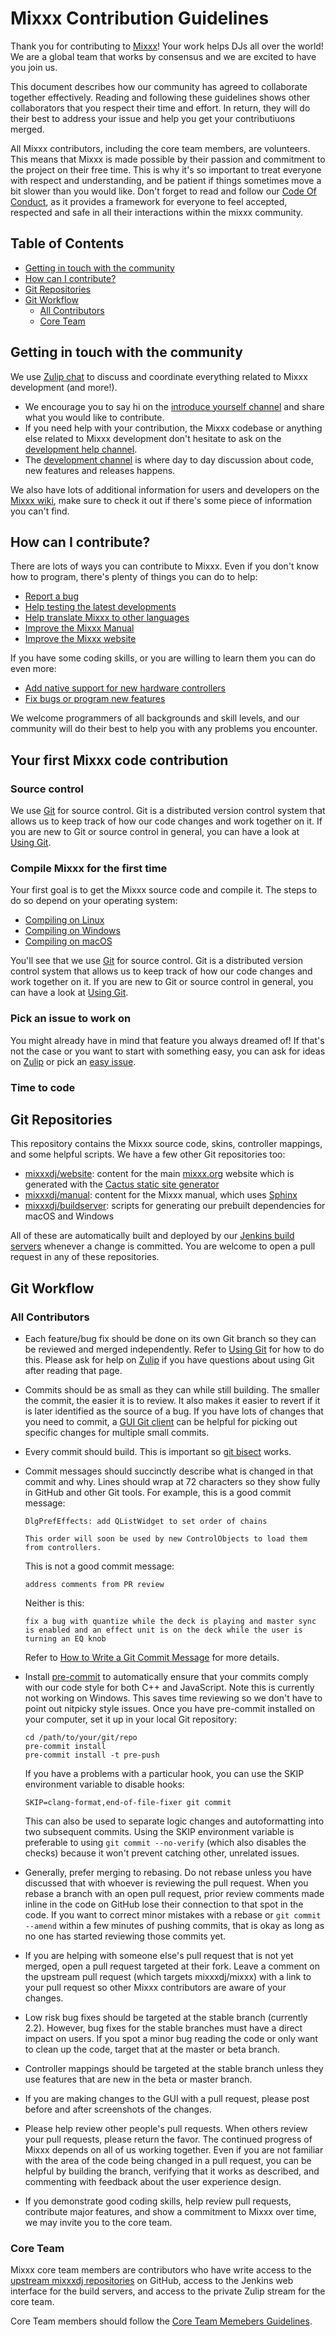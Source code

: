 # Mixxx Contribution Guidelines #
Thank you for contributing to [Mixxx](https://mixxx.org/)! Your work helps DJs all over the world! We are a global team that works by consensus and we are excited to have you join us.

This document describes how our community has agreed to collaborate together effectively. Reading and following these guidelines shows other collaborators that you respect their time and effort. In return, they will do their best to address your issue and help you get your contributiuons merged.

All Mixxx contributors, including the core team members, are volunteers. This means that Mixxx is made possible by their passion and commitment to the project on their free time. This is why it's so important to treat everyone with respect and understanding, and be patient if things sometimes move a bit slower than you would like. Don't forget to read and follow our [Code Of Conduct](https://github.com/mixxxdj/mixxx/blob/master/CODE_OF_CONDUCT.md), as it provides a framework for everyone to feel accepted, respected and safe in all their interactions within the mixxx community.

## Table of Contents ##
- [Getting in touch with the community](#getting-in-touch-with-the-community)
- [How can I contribute?](#how-can-i-contribute)
- [Git Repositories](#Git-Repositories)
- [Git Workflow](#Git-Workflow)
   - [All Contributors](#All-Contributors)
   - [Core Team](#Core-Team)

## Getting in touch with the community ##

We use [Zulip chat](https://mixxx.zulipchat.com/) to discuss and coordinate everything related to Mixxx development (and more!).

- We encourage you to say hi on the [introduce yourself channel](https://mixxx.zulipchat.com/#narrow/stream/109123-introduce-yourself) and share what you would like to contribute.
- If you need help with your contribution, the Mixxx codebase or anything else related to Mixxx development don't hesitate to ask on the [development help channel](https://mixxx.zulipchat.com/#narrow/stream/247620-development-help).
- The [development channel](https://mixxx.zulipchat.com/#narrow/stream/109171-development) is where day to day discussion about code, new features and releases happens.

We also have lots of additional information for users and developers on the [Mixxx wiki](https://github.com/mixxxdj/mixxx/wiki), make sure to check it out if there's some piece of information you can't find.

## How can I contribute? ##

There are lots of ways you can contribute to Mixxx. Even if you don't know how to program, there's plenty of things you can do to help:

 - [Report a bug](https://github.com/mixxxdj/mixxx/wiki/Reporting%20bugs)
 - [Help testing the latest developments](https://github.com/mixxxdj/mixxx/wiki/Testing)
 - [Help translate Mixxx to other languages](https://github.com/mixxxdj/mixxx/wiki/Internationalization)
 - [Improve the Mixxx Manual](https://github.com/mixxxdj/manual#readme)
 - [Improve the Mixxx website](https://github.com/mixxxdj/website)

If you have some coding skills, or you are willing to learn them you can do even more:

 - [Add native support for new hardware controllers](https://github.com/mixxxdj/mixxx/wiki/Contributing%20mappings)
 - [Fix bugs or program new features](#Your-first-Mixxx-code-contribution)

We welcome programmers of all backgrounds and skill levels, and our community will do their best to help you with any problems you encounter.

## Your first Mixxx code contribution ##
### Source control ###
We use [Git](https://git-scm.com/) for source control. Git is a distributed version control system that allows us to keep track of how our code changes and work together on it. If you are new to Git or source control in general, you can have a look at [Using Git](https://github.com/mixxxdj/mixxx/wiki/Using%20Git).

### Compile Mixxx for the first time ###
Your first goal is to get the Mixxx source code and compile it. The steps to do so depend on your operating system:
- [Compiling on Linux](https://github.com/mixxxdj/mixxx/wiki/Compiling%20on%20Linux)
- [Compiling on Windows](https://github.com/mixxxdj/mixxx/wiki/Compiling%20on%20Windows)
- [Compiling on macOS](https://github.com/mixxxdj/mixxx/wiki/Compiling%20on%20macOS)

You'll see that we use [Git](https://git-scm.com/) for source control. Git is a distributed version control system that allows us to keep track of how our code changes and work together on it. If you are new to Git or source control in general, you can have a look at [Using Git](https://github.com/mixxxdj/mixxx/wiki/Using%20Git).

### Pick an issue to work on ###
You might already have in mind that feature you always dreamed of! If that's not the case or you want to start with something easy, you can ask for ideas on [Zulip](https://mixxx.zulipchat.com/#narrow/stream/247620-development-help) or pick an [easy issue](https://bugs.launchpad.net/mixxx/+bugs?field.tag=easy).

### Time to code ###

## Git Repositories ##
This repository contains the Mixxx source code, skins, controller mappings, and some helpful scripts. We have a few other Git repositories too:
* [mixxxdj/website](https://github.com/mixxxdj/website): content for the main [mixxx.org](https://mixxx.org/) website which is generated with the [Cactus static site generator](https://github.com/eudicots/Cactus)
* [mixxxdj/manual](https://github.com/mixxxdj/manual): content for the Mixxx manual, which uses [Sphinx](https://www.sphinx-doc.org/)
* [mixxxdj/buildserver](https://github.com/mixxxdj/buildserver): scripts for generating our prebuilt dependencies for macOS and Windows

All of these are automatically built and deployed by our [Jenkins build servers](https://builds.renegadetech.mixxx.org/) whenever a change is committed. You are welcome to open a pull request in any of these repositories.

## Git Workflow ##
### All Contributors ###
* Each feature/bug fix should be done on its own Git branch so they can be reviewed and merged independently. Refer to [Using Git](https://mixxx.org/wiki/doku.php/using_git) for how to do this. Please ask for help on [Zulip](https://mixxx.zulipchat.com/) if you have questions about using Git after reading that page.
* Commits should be as small as they can while still building. The smaller the commit, the easier it is to review. It also makes it easier to revert if it is later identified as the source of a bug. If you have lots of changes that you need to commit, a [GUI Git client](https://git-scm.com/downloads/guis) can be helpful for picking out specific changes for multiple small commits.
* Every commit should build. This is important so [git bisect](https://git-scm.com/book/en/v2/Git-Tools-Debugging-with-Git#_binary_search) works.
* Commit messages should succinctly describe what is changed in that commit and why. Lines should wrap at 72 characters so they show fully in GitHub and other Git tools. For example, this is a good commit message:

    ```
    DlgPrefEffects: add QListWidget to set order of chains

    This order will soon be used by new ControlObjects to load them
    from controllers.
    ```

    This is not a good commit message:

    ```
    address comments from PR review
    ```

    Neither is this:

    ```
    fix a bug with quantize while the deck is playing and master sync is enabled and an effect unit is on the deck while the user is turning an EQ knob
    ```

    Refer to [How to Write a Git Commit Message](https://chris.beams.io/posts/git-commit/) for more details.

* Install [pre-commit](https://pre-commit.com/#install) to automatically ensure that your commits comply with our code style for both C++ and JavaScript. Note this is currently not working on Windows. This saves time reviewing so we don't have to point out nitpicky style issues. Once you have pre-commit installed on your computer, set it up in your local Git repository:

    ```
    cd /path/to/your/git/repo
    pre-commit install
    pre-commit install -t pre-push
    ```

    If you have a problems with a particular hook, you can use the SKIP environment variable to disable hooks:

    ```
    SKIP=clang-format,end-of-file-fixer git commit
    ```

    This can also be used to separate logic changes and autoformatting into two subsequent commits. Using the SKIP environment variable is preferable to using `git commit --no-verify` (which also disables the checks) because it won't prevent catching other, unrelated issues.

* Generally, prefer merging to rebasing. Do not rebase unless you have discussed that with whoever is reviewing the pull request. When you rebase a branch with an open pull request, prior review comments made inline in the code on GitHub lose their connection to that spot in the code. If you want to correct minor mistakes with a rebase or `git commit --amend` within a few minutes of pushing commits, that is okay as long as no one has started reviewing those commits yet.
* If you are helping with someone else's pull request that is not yet merged, open a pull request targeted at their fork. Leave a comment on the upstream pull request (which targets mixxxdj/mixxx) with a link to your pull request so other Mixxx contributors are aware of your changes.
* Low risk bug fixes should be targeted at the stable branch (currently 2.2). However, bug fixes for the stable branches must have a direct impact on users. If you spot a minor bug reading the code or only want to clean up the code, target that at the master or beta branch.
* Controller mappings should be targeted at the stable branch unless they use features that are new in the beta or master branch.
* If you are making changes to the GUI with a pull request, please post before and after screenshots of the changes.
* Please help review other people's pull requests. When others review your pull requests, please return the favor. The continued progress of Mixxx depends on all of us working together. Even if you are not familiar with the area of the code being changed in a pull request, you can be helpful by building the branch, verifying that it works as described, and commenting with feedback about the user experience design.
* If you demonstrate good coding skills, help review pull requests, contribute major features, and show a commitment to Mixxx over time, we may invite you to the core team.

### Core Team ###
Mixxx core team members are contributors who have write access to the [upstream mixxxdj repositories](https://github.com/mixxxdj/) on GitHub, access to the Jenkins web interface for the build servers, and access to the private Zulip stream for the core team.

Core Team members should follow the [Core Team Memebers Guidelines](https://github.com/mixxxdj/mixxx/wiki/Core-Team-Guidelines).
